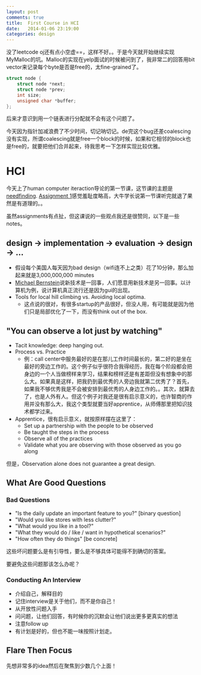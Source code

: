 ```yaml
---
layout: post
comments: true
title:  First Course in HCI
date:   2014-01-06 23:19:00
categories: design
---
```


没了leetcode oj还有点小空虚==，这样不好。。于是今天就开始继续实现MyMalloc的坑。Malloc的实现在yelp面试的时候被问到了，我非常二的回答用bit vector来记录每个byte是否是free的，太fine-grained了。
```c
struct node {
    struct node *next;
    struct node *prev;
    int size;
    unsigned char *buffer;
};
```

后来才意识到用一个链表进行分配就不会有这个问题了。

今天因为指针加减浪费了不少时间，切记呐切记。de完这个bug还差coalescing没有实现，所谓coalescing就是free一个block的时候，如果和它相邻的block也是free的，就要把他们合并起来，待我思考一下怎样实现比较优雅。

# HCI

今天上了human computer iteraction导论的第一节课，这节课的主题是[needfinding](http://hci.stanford.edu/courses/cs147/2014/lectures/cs147-2014-01-intro-needfinding.pdf). [Assignment 1](http://hci.stanford.edu/courses/cs147/2014/assignments/assignment01.html)感觉羞耻度略高，大牛学长说第一节课听完就退了果然是有道理的。。

虽然assignments有点扯，但这课说的一些观点我还是很赞同，以下是一些notes。

## design -> implementation -> evaluation -> design -> ...

+ 假设每个美国人每天因为bad design（wifi连不上之类）花了10分钟，那么加起来就是3,000,000,000 minutes
+ [Michael Bernstein](http://hci.stanford.edu/msb/)说新技术是一回事，人们愿意用新技术是另一回事。以计算机为例，说计算机真正流行还是因为gui的出现。
+ Tools for local hill climbing vs. Avoiding local optima.
  + 这点说的很对，有很多startup的产品很好，但没人用，有可能就是因为他们只是局部优化了一下，而没有think out of the box.

## "You can observe a lot just by watching"

+ Tacit knowledge: deep hanging out.
+ Process vs. Practice
  + 例：call center中服务最好的是在那儿工作时间最长的，第二好的是坐在最好的旁边工作的。这个例子似乎很符合我得经历，我在每个阶段都会把身边的一个人当做榜样来学习，结果和榜样还是有差距但没有想象中的那么大。如果真是这样，把我扔到最优秀的人旁边我就第二优秀了？首先，如果我不够优秀我是不会被安排到最优秀的人身边工作的。。其次，就算去了，也是人外有人。但这个例子对我还是很有启示意义的，也许智商的作用并没有那么大，我这个类型就要当好apprentice，从师傅那里把知识技术都学过来。
+ Apprentice，很有启示意义，就按原样摆在这里了：
  + Set up a partnership with the people to be observed
  + Be taught the steps in the process
  + Observe all of the practices
  + Validate what you are observing with those observed as you go along

但是，Observation alone does not guarantee a great design.

## What Are Good Questions

### Bad Questions

+ "Is the daily update an important feature to you?" [binary question]
+ "Would you like stores with less clutter?"
+ "What would you like in a tool?"
+ "What they would do / like / want in hypothetical scenarios?"
+ "How often they do things" [be concrete]

这些坏问题要么是有引导性，要么是不够具体可能得不到确切的答案。

要避免这些问题那该怎么办呢？

### Conducting An Interview

+ 介绍自己，解释目的
+ 记住interview是关于他们，而不是你自己！
+ 从开放性问题入手
+ 问问题，让他们回答，有时候你的沉默会让他们说出更多更真实的想法
+ 注意follow up
+ 有计划是好的，但也不能一味按照计划走。

## Flare Then Focus

先想非常多的idea然后在聚焦到少数几个上面！


